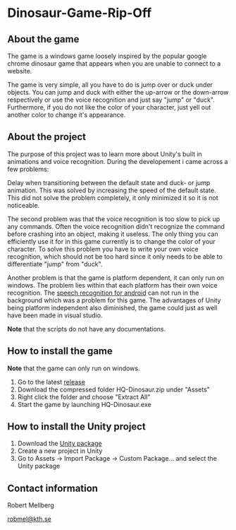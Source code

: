 # Dinosaur-Game-Rip-Off

## About the game

The game is a windows game loosely inspired by the popular google chrome dinosaur game that appears when you are unable to connect to a website.

The game is very simple, all you have to do is jump over or duck under objects. You can jump and duck with either the up-arrow or the down-arrow respectively or use the voice recognition and just say "jump" or "duck". Furthermore, if you do not like the color of your character, just yell out another color to change it's appearance.

## About the project

The purpose of this project was to learn more about Unity's built in animations and voice recognition. During the developement i came across a few problems:

Delay when transitioning between the default state and duck- or jump animation. This was solved by increasing the speed of the default state. This did not solve the problem completely, it only minimized it so it is not noticeable.

The second problem was that the voice recognition is too slow to pick up any commands. Often the voice recognition didn't recognize the command before crashing into an object, making it useless. The only thing you can efficiently use it for in this game currently is to change the color of your character. To solve this problem you have to write your own voice recognition, which should not be too hard since it only needs to be able to differentiate "jump" from "duck".

Another problem is that the game is platform dependent, it can only run on windows. The problem lies within that each platform has their own voice recognition. The [speech recognition for android](https://github.com/gsssrao/UnityAndroidSpeechRecognition) can not run in the background which was a problem for this game. The advantages of Unity being platform independent also diminished, the game could just as well have been made in visual studio.

**Note** that the scripts do not have any documentations.

## How to install the game

**Note** that the game can only run on windows.

1. Go to the latest [release](https://github.com/Robert-Mellberg/Dinosaur-Game-Rip-Off/releases/tag/v1.1)
2. Download the compressed folder HQ-Dinosaur.zip under "Assets"
3. Right click the folder and choose "Extract All"
4. Start the game by launching HQ-Dinosaur.exe

## How to install the Unity project

1. Download the [Unity package](https://github.com/Robert-Mellberg/Dinosaur-Game-Rip-Off/blob/master/DinosaurGameRip-Off.unitypackage)
2. Create a new project in Unity
3. Go to Assets -> Import Package -> Custom Package... and select the Unity package

## Contact information
Robert Mellberg

robmel@kth.se
